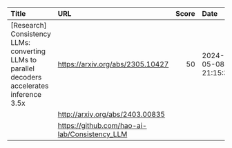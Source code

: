 | Title                                                                                        | URL                                           |   Score | Date                |
|:---------------------------------------------------------------------------------------------|:----------------------------------------------|--------:|:--------------------|
| [Research] Consistency LLMs: converting LLMs to parallel decoders accelerates inference 3.5x | https://arxiv.org/abs/2305.10427              |      50 | 2024-05-08 21:15:34 |
|                                                                                              | http://arxiv.org/abs/2403.00835               |         |                     |
|                                                                                              | https://github.com/hao-ai-lab/Consistency_LLM |         |                     |